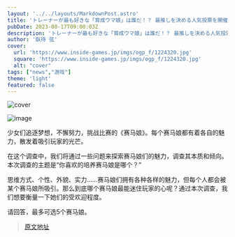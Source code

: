 ```yaml
---
layout: '../../layouts/MarkdownPost.astro'
title: 'トレーナーが最も好きな「育成ウマ娘」は誰だ！？ 最推しを決める人気投票を開催、あなたのご意見大募集【アンケート】'
pubDate: 2023-08-17T09:00:03Z
description: 'トレーナーが最も好きな「育成ウマ娘」は誰だ！？ 最推しを決める人気投票を開催、あなたのご意見大募集【アンケート】'
author: '臥待 弦'
cover:
  url: 'https://www.inside-games.jp/imgs/ogp_f/1224320.jpg'
  square: 'https://www.inside-games.jp/imgs/ogp_f/1224320.jpg'
  alt: "cover"
tags: ["news","游戏"]
theme: 'light'
featured: false
---
```


![cover](https://www.inside-games.jp/imgs/ogp_f/1224320.jpg)

![image](https://www.inside-games.jp/imgs/zoom/1224317.jpg)

少女们追逐梦想，不懈努力，挑战比赛的《赛马娘》。每个赛马娘都有着各自的魅力，散发着吸引玩家的光芒。

在这个调查中，我们将通过一些问题来探索赛马娘们的魅力，调查其本质和倾向。本次调查的主题是“你喜欢的培养赛马娘是哪个？”

思维方式、个性、外貌、实力……赛马娘们拥有各种各样的魅力，但每个人都会被某个赛马娘所吸引。那么到底哪个赛马娘最能迷住玩家的心呢？通过本次调查，我们想要衡量一下她们的受欢迎程度。

请回答，最多可选5个赛马娘。

>[原文地址](https://www.inside-games.jp/article/2023/08/17/147887.html)  
